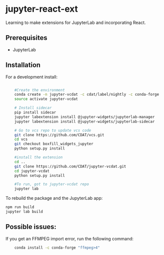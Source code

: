 # jupyter-react-ext

Learning to make extensions for JupyterLab and incorporating React.


## Prerequisites

* JupyterLab

## Installation

For a development install:

```bash

    #Create the environment
    conda create -n jupyter-vcdat -c cdat/label/nightly -c conda-forge -c cdat -c anaconda nodejs "python>3" vcs jupyterlab pip nb_conda nb_conda_kernels
    source activate jupyter-vcdat

    # Install sidecar
    pip install sidecar
    jupyter labextension install @jupyter-widgets/jupyterlab-manager
    jupyter labextension install @jupyter-widgets/jupyterlab-sidecar

    # Go to vcs repo to update vcs code
    git clone https://github.com/CDAT/vcs.git
    cd vcs
    git checkout boxfill_widgets_jupyter
    python setup.py install

    #install the extension
    cd ..
    git clone https://github.com/CDAT/jupyter-vcdat.git
    cd jupyter-vcdat
    python setup.py install

    #To run, got to jupyter-vcdat repo
    jupyter lab

```

To rebuild the package and the JupyterLab app:

```bash
npm run build
jupyter lab build
```

## Possible issues:

If you get an FFMPEG import error, run the following command:
```bash
    conda install -c conda-forge "ffmpeg>4"
```
